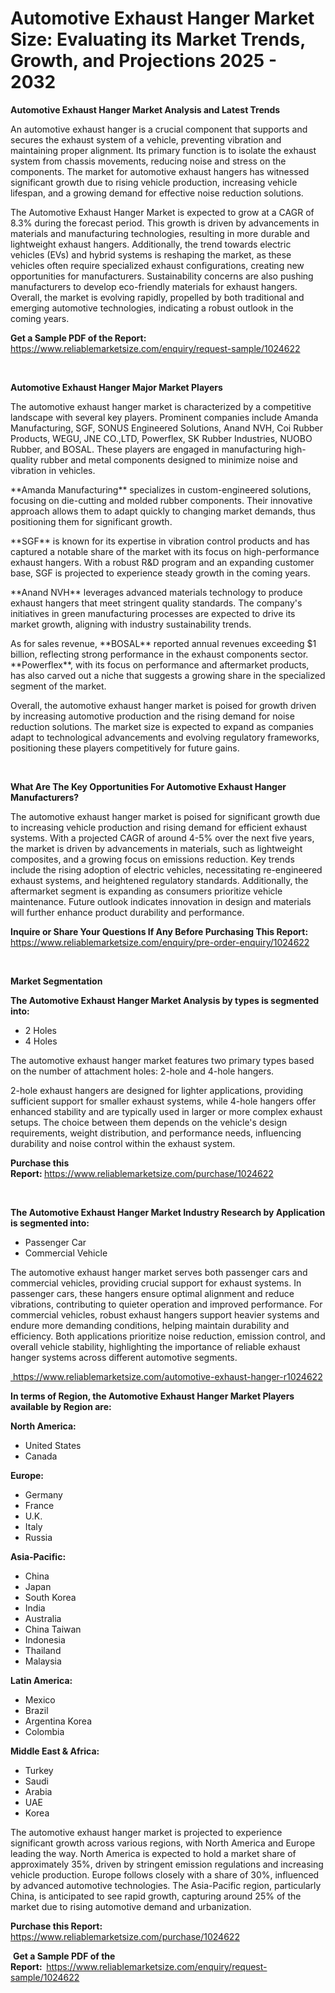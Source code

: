 <p><h1>Automotive Exhaust Hanger Market Size: Evaluating its Market Trends, Growth, and Projections 2025 - 2032</h1></p><p><strong>Automotive Exhaust Hanger Market Analysis and Latest Trends</strong></p>
<p><p>An automotive exhaust hanger is a crucial component that supports and secures the exhaust system of a vehicle, preventing vibration and maintaining proper alignment. Its primary function is to isolate the exhaust system from chassis movements, reducing noise and stress on the components. The market for automotive exhaust hangers has witnessed significant growth due to rising vehicle production, increasing vehicle lifespan, and a growing demand for effective noise reduction solutions.</p><p>The Automotive Exhaust Hanger Market is expected to grow at a CAGR of 8.3% during the forecast period. This growth is driven by advancements in materials and manufacturing technologies, resulting in more durable and lightweight exhaust hangers. Additionally, the trend towards electric vehicles (EVs) and hybrid systems is reshaping the market, as these vehicles often require specialized exhaust configurations, creating new opportunities for manufacturers. Sustainability concerns are also pushing manufacturers to develop eco-friendly materials for exhaust hangers. Overall, the market is evolving rapidly, propelled by both traditional and emerging automotive technologies, indicating a robust outlook in the coming years.</p></p>
<p><strong>Get a Sample PDF of the Report:&nbsp;</strong> <a href="https://www.reliablemarketsize.com/enquiry/request-sample/1024622?utm_campaign=2928&utm_medium=2&utm_source=Github&utm_content=ia&utm_term=17042025&utm_id=automotive-exhaust-hanger">https://www.reliablemarketsize.com/enquiry/request-sample/1024622</a></p>
<p>&nbsp;</p>
<p><strong>Automotive Exhaust Hanger Major Market Players</strong></p>
<p><p>The automotive exhaust hanger market is characterized by a competitive landscape with several key players. Prominent companies include Amanda Manufacturing, SGF, SONUS Engineered Solutions, Anand NVH, Coi Rubber Products, WEGU, JNE CO.,LTD, Powerflex, SK Rubber Industries, NUOBO Rubber, and BOSAL. These players are engaged in manufacturing high-quality rubber and metal components designed to minimize noise and vibration in vehicles.</p><p>**Amanda Manufacturing** specializes in custom-engineered solutions, focusing on die-cutting and molded rubber components. Their innovative approach allows them to adapt quickly to changing market demands, thus positioning them for significant growth.</p><p>**SGF** is known for its expertise in vibration control products and has captured a notable share of the market with its focus on high-performance exhaust hangers. With a robust R&D program and an expanding customer base, SGF is projected to experience steady growth in the coming years.</p><p>**Anand NVH** leverages advanced materials technology to produce exhaust hangers that meet stringent quality standards. The company's initiatives in green manufacturing processes are expected to drive its market growth, aligning with industry sustainability trends.</p><p>As for sales revenue, **BOSAL** reported annual revenues exceeding $1 billion, reflecting strong performance in the exhaust components sector. **Powerflex**, with its focus on performance and aftermarket products, has also carved out a niche that suggests a growing share in the specialized segment of the market.</p><p>Overall, the automotive exhaust hanger market is poised for growth driven by increasing automotive production and the rising demand for noise reduction solutions. The market size is expected to expand as companies adapt to technological advancements and evolving regulatory frameworks, positioning these players competitively for future gains.</p></p>
<p>&nbsp;</p>
<p><strong>What Are The Key Opportunities For Automotive Exhaust Hanger Manufacturers?</strong></p>
<p><p>The automotive exhaust hanger market is poised for significant growth due to increasing vehicle production and rising demand for efficient exhaust systems. With a projected CAGR of around 4-5% over the next five years, the market is driven by advancements in materials, such as lightweight composites, and a growing focus on emissions reduction. Key trends include the rising adoption of electric vehicles, necessitating re-engineered exhaust systems, and heightened regulatory standards. Additionally, the aftermarket segment is expanding as consumers prioritize vehicle maintenance. Future outlook indicates innovation in design and materials will further enhance product durability and performance.</p></p>
<p><strong>Inquire or Share Your Questions If Any Before Purchasing This Report:</strong> <a href="https://www.reliablemarketsize.com/enquiry/pre-order-enquiry/1024622?utm_campaign=2928&utm_medium=2&utm_source=Github&utm_content=ia&utm_term=17042025&utm_id=automotive-exhaust-hanger">https://www.reliablemarketsize.com/enquiry/pre-order-enquiry/1024622</a></p>
<p>&nbsp;</p>
<p><strong>Market Segmentation</strong></p>
<p><strong>The Automotive Exhaust Hanger Market Analysis by types is segmented into:</strong></p>
<p><ul><li>2 Holes</li><li>4 Holes</li></ul></p>
<p><p>The automotive exhaust hanger market features two primary types based on the number of attachment holes: 2-hole and 4-hole hangers. </p><p>2-hole exhaust hangers are designed for lighter applications, providing sufficient support for smaller exhaust systems, while 4-hole hangers offer enhanced stability and are typically used in larger or more complex exhaust setups. The choice between them depends on the vehicle's design requirements, weight distribution, and performance needs, influencing durability and noise control within the exhaust system.</p></p>
<p><strong>Purchase this Report:&nbsp;</strong><a href="https://www.reliablemarketsize.com/purchase/1024622?utm_campaign=2928&utm_medium=2&utm_source=Github&utm_content=ia&utm_term=17042025&utm_id=automotive-exhaust-hanger">https://www.reliablemarketsize.com/purchase/1024622</a></p>
<p>&nbsp;</p>
<p><strong>The Automotive Exhaust Hanger Market Industry Research by Application is segmented into:</strong></p>
<p><ul><li>Passenger Car</li><li>Commercial Vehicle</li></ul></p>
<p><p>The automotive exhaust hanger market serves both passenger cars and commercial vehicles, providing crucial support for exhaust systems. In passenger cars, these hangers ensure optimal alignment and reduce vibrations, contributing to quieter operation and improved performance. For commercial vehicles, robust exhaust hangers support heavier systems and endure more demanding conditions, helping maintain durability and efficiency. Both applications prioritize noise reduction, emission control, and overall vehicle stability, highlighting the importance of reliable exhaust hanger systems across different automotive segments.</p></p>
<p><a href="https://www.reliablemarketsize.com/automotive-exhaust-hanger-r1024622?utm_campaign=2928&utm_medium=2&utm_source=Github&utm_content=ia&utm_term=17042025&utm_id=automotive-exhaust-hanger">&nbsp;https://www.reliablemarketsize.com/automotive-exhaust-hanger-r1024622</a></p>
<p><strong>In terms of Region, the Automotive Exhaust Hanger Market Players available by Region are:</strong></p>
<p>
    <p> <strong> North America: </strong>
        <ul>
            <li>United States</li>
            <li>Canada</li>
        </ul>
        </p> 
    <p> <strong> Europe: </strong>
        <ul>
            <li>Germany</li>
            <li>France</li>
            <li>U.K.</li>
            <li>Italy</li>
            <li>Russia</li>
        </ul>
        </p> 
    <p> <strong> Asia-Pacific: </strong>
        <ul>
            <li>China</li>
            <li>Japan</li>
            <li>South Korea</li>
            <li>India</li>
            <li>Australia</li>
            <li>China Taiwan</li>
            <li>Indonesia</li>
            <li>Thailand</li>
            <li>Malaysia</li>
        </ul>
        </p> 
    <p> <strong> Latin America: </strong>
        <ul>
            <li>Mexico</li>
            <li>Brazil</li>
            <li>Argentina Korea</li>
            <li>Colombia</li>
        </ul>
        </p> 
    <p> <strong> Middle East & Africa: </strong>
        <ul>
            <li>Turkey</li>
            <li>Saudi</li>
            <li>Arabia</li>
            <li>UAE</li>
            <li>Korea</li>
        </ul>
    </p>
    </p>
<p><p>The automotive exhaust hanger market is projected to experience significant growth across various regions, with North America and Europe leading the way. North America is expected to hold a market share of approximately 35%, driven by stringent emission regulations and increasing vehicle production. Europe follows closely with a share of 30%, influenced by advanced automotive technologies. The Asia-Pacific region, particularly China, is anticipated to see rapid growth, capturing around 25% of the market due to rising automotive demand and urbanization.</p></p>
<p><strong>Purchase this Report: </strong><a href="https://www.reliablemarketsize.com/purchase/1024622?utm_campaign=2928&utm_medium=2&utm_source=Github&utm_content=ia&utm_term=17042025&utm_id=automotive-exhaust-hanger">https://www.reliablemarketsize.com/purchase/1024622</a></p>
<p>&nbsp;<strong>Get a Sample PDF of the Report:&nbsp;&nbsp;</strong><a href="https://www.reliablemarketsize.com/enquiry/request-sample/1024622?utm_campaign=2928&utm_medium=2&utm_source=Github&utm_content=ia&utm_term=17042025&utm_id=automotive-exhaust-hanger">https://www.reliablemarketsize.com/enquiry/request-sample/1024622</a></p>
<p><strong></strong></p>
<p><p></p><p></p><p></p></p>